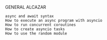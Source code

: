 GENERAL ALCAZAR


    async and await syntax
    How to execute an async program with asyncio
    How to run concurrent coroutines
    How to create asyncio tasks
    How to use the random module

